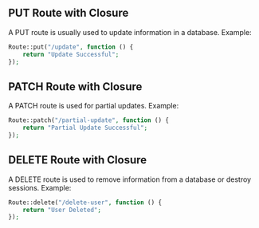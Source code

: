 ## PUT Route with Closure

A PUT route is usually used to update information in a database. Example:

```php
Route::put("/update", function () {
    return "Update Successful";
});
```

## PATCH Route with Closure

A PATCH route is used for partial updates. Example:

```php
Route::patch("/partial-update", function () {
    return "Partial Update Successful";
});
```

## DELETE Route with Closure

A DELETE route is used to remove information from a database or destroy sessions. Example:

```php
Route::delete("/delete-user", function () {
    return "User Deleted";
});
```
